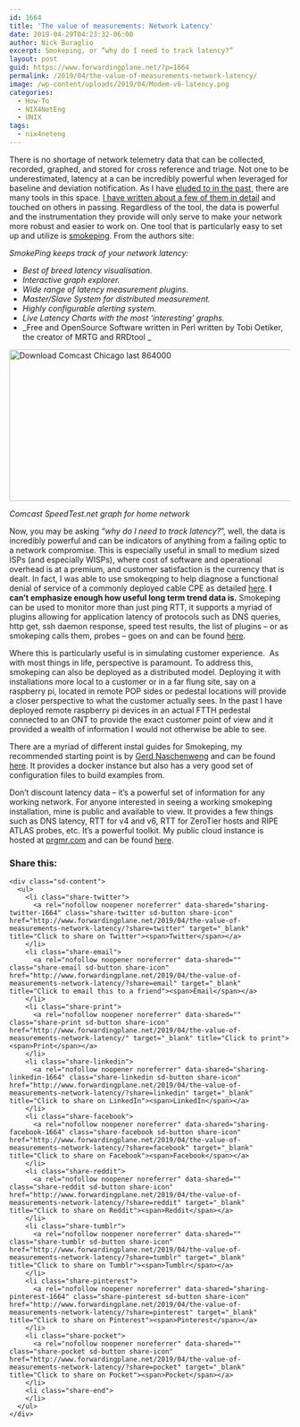 ```yaml
---
id: 1664
title: 'The value of measurements: Network Latency'
date: 2019-04-29T04:23:32-06:00
author: Nick Buraglio
excerpt: Smokeping, or “why do I need to track latency?”
layout: post
guid: https://www.forwardingplane.net/?p=1664
permalink: /2019/04/the-value-of-measurements-network-latency/
image: /wp-content/uploads/2019/04/Modem-v6-latency.png
categories:
  - How-To
  - NIX4NetEng
  - UNIX
tags:
  - nix4neteng
---
```

There is no shortage of network telemetry data that can be collected, recorded, graphed, and stored for cross reference and triage. Not one to be underestimated, latency at a can be incredibly powerful when leveraged for baseline and deviation notification. As I have [eluded to in the past,](https://www.forwardingplane.net/2018/02/strategy-series-view-outside-network/) there are many tools in this space. [I have written about a few of them in detail](https://netbeez.net/blog/how-to-leverage-latency-testing-and-long-term-trend-collection/) and touched on others in passing. Regardless of the tool, the data is powerful and the instrumentation they provide will only serve to make your network more robust and easier to work on. One tool that is particularly easy to set up and utilize is [smokeping](https://oss.oetiker.ch/smokeping/). From the authors site:

 _SmokePing keeps track of your network latency:_

  * _Best of breed latency visualisation._
  * _Interactive graph explorer._
  * _Wide range of latency measurement plugins._
  * _Master/Slave System for distributed measurement._
  * _Highly configurable alerting system._
  * _Live Latency Charts with the most &#8216;interesting&#8217; graphs._
  * _Free and OpenSource Software written in Perl written by Tobi Oetiker, the creator of MRTG and RRDtool _

<img title="download_Comcast_Chicago_last_864000.png" src="https://www.forwardingplane.net/wp-content/uploads/2019/04/download_Comcast_Chicago_last_864000.png" alt="Download Comcast Chicago last 864000" width="599" height="271" border="0" /> 

_Comcast SpeedTest.net graph for home network_

Now, you may be asking _“why do I need to track latency?_”, well, the data is incredibly powerful and can be indicators of anything from a failing optic to a network compromise. This is especially useful in small to medium sized ISPs (and especially WISPs), where cost of software and operational overhead is at a premium, and customer satisfaction is the currency that is dealt. In fact, I was able to use smokeqping to help diagnose a functional denial of service of a commonly deployed cable CPE as detailed [here](https://forums.businesshelp.comcast.com/t5/IPV6/Reproducible-denial-of-service-of-Netgear-CPE-running-native/m-p/31597#M787). **I can’t emphasize enough how useful long term trend data is.** Smokeping can be used to monitor more than just ping RTT, it supports a myriad of plugins allowing for application latency of protocols such as DNS queries, http get, ssh daemon response, speed test results, the list of plugins &#8211; or as smokeping calls them, probes &#8211; goes on and can be found [here](https://oss.oetiker.ch/smokeping/probe/index.en.html).

Where this is particularly useful is in simulating customer experience.  As with most things in life, perspective is paramount. To address this, smokeping can also be deployed as a distributed model. Deploying it with installations more local to a customer or in a far flung site, say on a raspberry pi, located in remote POP sides or pedestal locations will provide a closer perspective to what the customer actually sees. In the past I have deployed remote raspberry pi devices in an actual FTTH pedestal connected to an ONT to provide the exact customer point of view and it provided a wealth of information I would not otherwise be able to see.

There are a myriad of different instal guides for Smokeping, my recommended starting point is by [Gerd Naschenweng](https://github.com/magicdude4eva) and can be found [here](https://github.com/magicdude4eva/docker-smokeping). It provides a docker instance but also has a very good set of configuration files to build examples from.

Don’t discount latency data &#8211; it’s a powerful set of information for any working network. For anyone interested in seeing a working smokeping installation, mine is public and available to view. It provides a few things such as DNS latency, RTT for v4 and v6, RTT for ZeroTier hosts and RIPE ATLAS probes, etc. It’s a powerful toolkit. My public cloud instance is hosted at [prgmr.com](http://www.prgmr.com) and can be found [here](https://watcher.forwardingplane.net/smokeping/smokeping.cgi).

<div class="sharedaddy sd-sharing-enabled">
  <div class="robots-nocontent sd-block sd-social sd-social-icon-text sd-sharing">
    <h3 class="sd-title">
      Share this:
    </h3>
    
    <div class="sd-content">
      <ul>
        <li class="share-twitter">
          <a rel="nofollow noopener noreferrer" data-shared="sharing-twitter-1664" class="share-twitter sd-button share-icon" href="http://www.forwardingplane.net/2019/04/the-value-of-measurements-network-latency/?share=twitter" target="_blank" title="Click to share on Twitter"><span>Twitter</span></a>
        </li>
        <li class="share-email">
          <a rel="nofollow noopener noreferrer" data-shared="" class="share-email sd-button share-icon" href="http://www.forwardingplane.net/2019/04/the-value-of-measurements-network-latency/?share=email" target="_blank" title="Click to email this to a friend"><span>Email</span></a>
        </li>
        <li class="share-print">
          <a rel="nofollow noopener noreferrer" data-shared="" class="share-print sd-button share-icon" href="http://www.forwardingplane.net/2019/04/the-value-of-measurements-network-latency/" target="_blank" title="Click to print"><span>Print</span></a>
        </li>
        <li class="share-linkedin">
          <a rel="nofollow noopener noreferrer" data-shared="sharing-linkedin-1664" class="share-linkedin sd-button share-icon" href="http://www.forwardingplane.net/2019/04/the-value-of-measurements-network-latency/?share=linkedin" target="_blank" title="Click to share on LinkedIn"><span>LinkedIn</span></a>
        </li>
        <li class="share-facebook">
          <a rel="nofollow noopener noreferrer" data-shared="sharing-facebook-1664" class="share-facebook sd-button share-icon" href="http://www.forwardingplane.net/2019/04/the-value-of-measurements-network-latency/?share=facebook" target="_blank" title="Click to share on Facebook"><span>Facebook</span></a>
        </li>
        <li class="share-reddit">
          <a rel="nofollow noopener noreferrer" data-shared="" class="share-reddit sd-button share-icon" href="http://www.forwardingplane.net/2019/04/the-value-of-measurements-network-latency/?share=reddit" target="_blank" title="Click to share on Reddit"><span>Reddit</span></a>
        </li>
        <li class="share-tumblr">
          <a rel="nofollow noopener noreferrer" data-shared="" class="share-tumblr sd-button share-icon" href="http://www.forwardingplane.net/2019/04/the-value-of-measurements-network-latency/?share=tumblr" target="_blank" title="Click to share on Tumblr"><span>Tumblr</span></a>
        </li>
        <li class="share-pinterest">
          <a rel="nofollow noopener noreferrer" data-shared="sharing-pinterest-1664" class="share-pinterest sd-button share-icon" href="http://www.forwardingplane.net/2019/04/the-value-of-measurements-network-latency/?share=pinterest" target="_blank" title="Click to share on Pinterest"><span>Pinterest</span></a>
        </li>
        <li class="share-pocket">
          <a rel="nofollow noopener noreferrer" data-shared="" class="share-pocket sd-button share-icon" href="http://www.forwardingplane.net/2019/04/the-value-of-measurements-network-latency/?share=pocket" target="_blank" title="Click to share on Pocket"><span>Pocket</span></a>
        </li>
        <li class="share-end">
        </li>
      </ul>
    </div>
  </div>
</div>